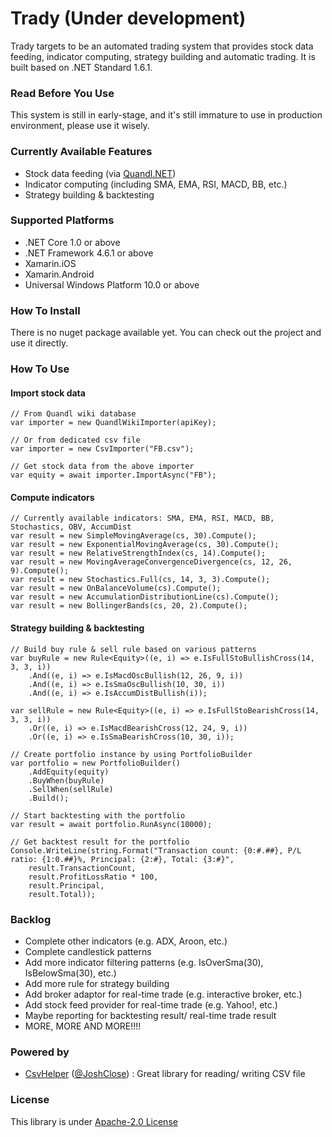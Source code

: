 # Trady (Under development)
Trady targets to be an automated trading system that provides stock data feeding, indicator computing, strategy building and automatic trading. It is built based on .NET Standard 1.6.1.

### Read Before You Use
This system is still in early-stage, and it's still immature to use in production environment, please use it wisely.

### Currently Available Features
* Stock data feeding (via [Quandl.NET](https://github.com/salmonthinlion/Quandl.NET))
* Indicator computing (including SMA, EMA, RSI, MACD, BB, etc.)
* Strategy building & backtesting

### Supported Platforms
* .NET Core 1.0 or above
* .NET Framework 4.6.1 or above
* Xamarin.iOS
* Xamarin.Android
* Universal Windows Platform 10.0 or above

### How To Install
There is no nuget package available yet. You can check out the project and use it directly.

### How To Use
#### Import stock data
    // From Quandl wiki database
    var importer = new QuandlWikiImporter(apiKey);

    // Or from dedicated csv file
    var importer = new CsvImporter("FB.csv");

    // Get stock data from the above importer
    var equity = await importer.ImportAsync("FB");

#### Compute indicators
    // Currently available indicators: SMA, EMA, RSI, MACD, BB, Stochastics, OBV, AccumDist
    var result = new SimpleMovingAverage(cs, 30).Compute();
    var result = new ExponentialMovingAverage(cs, 30).Compute();
    var result = new RelativeStrengthIndex(cs, 14).Compute();
    var result = new MovingAverageConvergenceDivergence(cs, 12, 26, 9).Compute();
    var result = new Stochastics.Full(cs, 14, 3, 3).Compute();
    var result = new OnBalanceVolume(cs).Compute();
    var result = new AccumulationDistributionLine(cs).Compute();
    var result = new BollingerBands(cs, 20, 2).Compute();

#### Strategy building & backtesting
    // Build buy rule & sell rule based on various patterns
    var buyRule = new Rule<Equity>((e, i) => e.IsFullStoBullishCross(14, 3, 3, i))
        .And((e, i) => e.IsMacdOscBullish(12, 26, 9, i))
        .And((e, i) => e.IsSmaOscBullish(10, 30, i))
        .And((e, i) => e.IsAccumDistBullish(i));

    var sellRule = new Rule<Equity>((e, i) => e.IsFullStoBearishCross(14, 3, 3, i))
        .Or((e, i) => e.IsMacdBearishCross(12, 24, 9, i))
        .Or((e, i) => e.IsSmaBearishCross(10, 30, i));

    // Create portfolio instance by using PortfolioBuilder
    var portfolio = new PortfolioBuilder()
        .AddEquity(equity)
        .BuyWhen(buyRule)
        .SellWhen(sellRule)
        .Build();
    
    // Start backtesting with the portfolio
    var result = await portfolio.RunAsync(10000);

    // Get backtest result for the portfolio
    Console.WriteLine(string.Format("Transaction count: {0:#.##}, P/L ratio: {1:0.##}%, Principal: {2:#}, Total: {3:#}",
        result.TransactionCount,
        result.ProfitLossRatio * 100,
        result.Principal,
        result.Total));

### Backlog
* Complete other indicators (e.g. ADX, Aroon, etc.)
* Complete candlestick patterns
* Add more indicator filtering patterns (e.g. IsOverSma(30), IsBelowSma(30), etc.)
* Add more rule for strategy building
* Add broker adaptor for real-time trade (e.g. interactive broker, etc.)
* Add stock feed provider for real-time trade (e.g. Yahoo!, etc.)
* Maybe reporting for backtesting result/ real-time trade result
* MORE, MORE AND MORE!!!!

### Powered by
* [CsvHelper](https://github.com/JoshClose/CsvHelper) ([@JoshClose](https://github.com/JoshClose)) : Great library for reading/ writing CSV file

### License
This library is under [Apache-2.0 License](https://github.com/salmonthinlion/Trady/blob/master/LICENSE)

